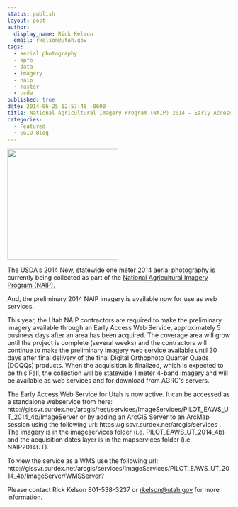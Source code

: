 ```yaml
---
status: publish
layout: post
author:
  display_name: Rick Kelson
  email: rkelson@utah.gov
tags:
  - aerial photography
  - apfo
  - data
  - imagery
  - naip
  - raster
  - usda
published: true
date: 2014-06-25 12:57:48 -0600
title: National Agricultural Imagery Program (NAIP) 2014 - Early Access Web Service
categories:
  - Featured
  - SGID Blog
---
```

<p><a href="{{ "/downloads/NAIP2014_RGB-CIR.jpg" | prepend: site.baseurl }}"><img src="{{ "/images/NAIP2014_RGB-CIR.jpg" | prepend: site.baseurl }}" alt="" title="PLSSapp" width="250" height="250" class="inline-text-left" /></a></p>
<p>The USDA's 2014 New, statewide one meter 2014 aerial photography is currently being collected as part of the <a href="http://www.fsa.usda.gov/programs-and-services/aerial-photography/imagery-programs/naip-imagery/index" target="_blank">National Agricultural Imagery Program (NAIP).</a> </p>
<p>And, the preliminary 2014 NAIP imagery is available now for use as web services.</p>
<p>This year, the Utah NAIP contractors are required to make the preliminary imagery available through an Early Access Web Service, approximately 5 business days after an area has been acquired. The coverage area will grow until the project is complete (several weeks) and the contractors will continue to make the preliminary imagery web service available until 30 days after final delivery of the final Digital Orthophoto Quarter Quads (DOQQs) products. When the acquisition is finalized, which is expected to be this Fall, the collection will be statewide 1 meter 4-band imagery and will be available as web services and for download from AGRC's servers.</p>
<p>The Early Access Web Service for Utah is now active.  It can be accessed as a standalone webservice from here: http://gissvr.surdex.net/arcgis/rest/services/ImageServices/PILOT_EAWS_UT_2014_4b/ImageServer or by adding an ArcGIS Server to an ArcMap session using the following url: https://gissvr.surdex.net/arcgis/services . The imagery is in the imageservices folder (i.e. PILOT_EAWS_UT_2014_4b) and the acquisition dates layer is in the mapservices folder (i.e. NAIP2014UT).</p>
<p>To view the service as a WMS use the following url: http://gissvr.surdex.net/arcgis/services/ImageServices/PILOT_EAWS_UT_2014_4b/ImageServer/WMSServer?</p>
<p>Please contact Rick Kelson 801-538-3237 or <a href="mailto:rkelson@utah.gov">rkelson@utah.gov</a> for more information.</p>
